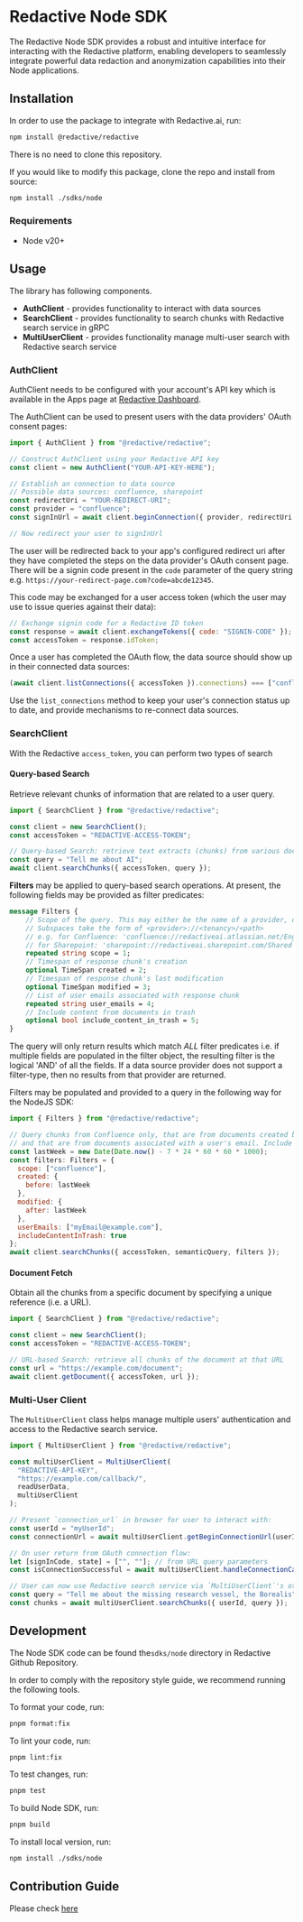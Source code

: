 # Redactive Node SDK

The Redactive Node SDK provides a robust and intuitive interface for interacting with the Redactive platform, enabling developers to seamlessly integrate powerful data redaction and anonymization capabilities into their Node applications.

## Installation

In order to use the package to integrate with Redactive.ai, run:

```sh
npm install @redactive/redactive
```

There is no need to clone this repository.

If you would like to modify this package, clone the repo and install from source:

```sh
npm install ./sdks/node
```

### Requirements

- Node v20+

## Usage

The library has following components.

- **AuthClient** - provides functionality to interact with data sources
- **SearchClient** - provides functionality to search chunks with Redactive search service in gRPC
- **MultiUserClient** - provides functionality manage multi-user search with Redactive search service

### AuthClient

AuthClient needs to be configured with your account's API key which is
available in the Apps page at [Redactive Dashboard](https://dashboard.redactive.ai/).

The AuthClient can be used to present users with the data providers' OAuth consent
pages:

```javascript
import { AuthClient } from "@redactive/redactive";

// Construct AuthClient using your Redactive API key
const client = new AuthClient("YOUR-API-KEY-HERE");

// Establish an connection to data source
// Possible data sources: confluence, sharepoint
const redirectUri = "YOUR-REDIRECT-URI";
const provider = "confluence";
const signInUrl = await client.beginConnection({ provider, redirectUri });

// Now redirect your user to signInUrl
```

The user will be redirected back to your app's configured redirect uri after they have completed the steps on
the data provider's OAuth consent page. There will be a signin code present in the `code` parameter of the query string e.g.
`https://your-redirect-page.com?code=abcde12345`.

This code may be exchanged for a user access token (which the user may use to issue queries against their data):

```javascript
// Exchange signin code for a Redactive ID token
const response = await client.exchangeTokens({ code: "SIGNIN-CODE" });
const accessToken = response.idToken;
```

Once a user has completed the OAuth flow, the data source should show up in their connected data sources:

```javascript
(await client.listConnections({ accessToken }).connections) === ["confluence"]; // ✅
```

Use the `list_connections` method to keep your user's connection status up to date, and provide mechanisms to re-connect data sources.

### SearchClient

With the Redactive `access_token`, you can perform two types of search

#### Query-based Search

Retrieve relevant chunks of information that are related to a user query.

```javascript
import { SearchClient } from "@redactive/redactive";

const client = new SearchClient();
const accessToken = "REDACTIVE-ACCESS-TOKEN";

// Query-based Search: retrieve text extracts (chunks) from various documents pertaining to the user query
const query = "Tell me about AI";
await client.searchChunks({ accessToken, query });
```

**Filters** may be applied to query-based search operations. At present, the following fields may be provided as filter predicates:

```protobuf
message Filters {
    // Scope of the query. This may either be the name of a provider, or a subspace of documents.
    // Subspaces take the form of <provider>://<tenancy>/<path>
    // e.g. for Confluence: 'confluence://redactiveai.atlassian.net/Engineering/Engineering Onboarding Guide'
    // for Sharepoint: 'sharepoint://redactiveai.sharepoint.com/Shared Documents/Engineering/Onboarding Guide.pdf'
    repeated string scope = 1;
    // Timespan of response chunk's creation
    optional TimeSpan created = 2;
    // Timespan of response chunk's last modification
    optional TimeSpan modified = 3;
    // List of user emails associated with response chunk
    repeated string user_emails = 4;
    // Include content from documents in trash
    optional bool include_content_in_trash = 5;
}
```

The query will only return results which match _ALL_ filter predicates i.e. if multiple fields are populated in the filter object,
the resulting filter is the logical 'AND' of all the fields. If a data source provider does not support a filter-type, then no
results from that provider are returned.

Filters may be populated and provided to a query in the following way for the NodeJS SDK:

```javascript
import { Filters } from "@redactive/redactive";

// Query chunks from Confluence only, that are from documents created before last week, modified since last week,
// and that are from documents associated with a user's email. Include chunks from trashed documents.
const lastWeek = new Date(Date.now() - 7 * 24 * 60 * 60 * 1000);
const filters: Filters = {
  scope: ["confluence"],
  created: {
    before: lastWeek
  },
  modified: {
    after: lastWeek
  },
  userEmails: ["myEmail@example.com"],
  includeContentInTrash: true
};
await client.searchChunks({ accessToken, semanticQuery, filters });

```

#### Document Fetch

Obtain all the chunks from a specific document by specifying a unique reference (i.e. a URL).

```javascript
import { SearchClient } from "@redactive/redactive";

const client = new SearchClient();
const accessToken = "REDACTIVE-ACCESS-TOKEN";

// URL-based Search: retrieve all chunks of the document at that URL
const url = "https://example.com/document";
await client.getDocument({ accessToken, url });
```

### Multi-User Client

The `MultiUserClient` class helps manage multiple users' authentication and access to the Redactive search service.

```typescript
import { MultiUserClient } from "@redactive/redactive";

const multiUserClient = MultiUserClient(
  "REDACTIVE-API-KEY",
  "https://example.com/callback/",
  readUserData,
  multiUserClient
);

// Present `connection_url` in browser for user to interact with:
const userId = "myUserId";
const connectionUrl = await multiUserClient.getBeginConnectionUrl(userId, "confluence");

// On user return from OAuth connection flow:
let [signInCode, state] = ["", ""]; // from URL query parameters
const isConnectionSuccessful = await multiUserClient.handleConnectionCallback(userId, signInCode, state);

// User can now use Redactive search service via `MultiUserClient`'s other methods:
const query = "Tell me about the missing research vessel, the Borealis";
const chunks = await multiUserClient.searchChunks({ userId, query });
```

## Development

The Node SDK code can be found the`sdks/node` directory in Redactive Github Repository.

In order to comply with the repository style guide, we recommend running the following tools.

To format your code, run:

```sh
pnpm format:fix
```

To lint your code, run:

```sh
pnpm lint:fix
```

To test changes, run:

```sh
pnpm test
```

To build Node SDK, run:

```sh
pnpm build
```

To install local version, run:

```sh
npm install ./sdks/node
```

## Contribution Guide

Please check [here](https://github.com/redactive-ai/redactive?tab=readme-ov-file#contribution-guide)
